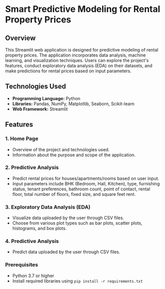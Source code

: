 # Smart Predictive Modeling for Rental Property Prices

## Overview

This Streamlit web application is designed for predictive modeling of rental property prices. The application incorporates data analysis, machine learning, and visualization techniques. Users can explore the project's features, conduct exploratory data analysis (EDA) on their datasets, and make predictions for rental prices based on input parameters.

## Technologies Used

- **Programming Language:** Python
- **Libraries:** Pandas, NumPy, Matplotlib, Seaborn, Scikit-learn
- **Web Framework:** Streamlit

## Features

### 1. Home Page

- Overview of the project and technologies used.
- Information about the purpose and scope of the application.

### 2. Predictive Analysis

- Predict rental prices for houses/apartments/rooms based on user input.
- Input parameters include BHK (Bedroom, Hall, Kitchen), type, furnishing status, tenant preferences, bathroom count, point of contact, rental floor, total number of floors, fixed size, and square feet rent.

### 3. Exploratory Data Analysis (EDA)

- Visualize data uploaded by the user through CSV files.
- Choose from various plot types such as bar plots, scatter plots, histograms, and box plots.

### 4. Predictive Analysis

- Predict data uploaded by the user through CSV files.

### Prerequisites

- Python 3.7 or higher
- Install required libraries using `pip install -r requirements.txt`




